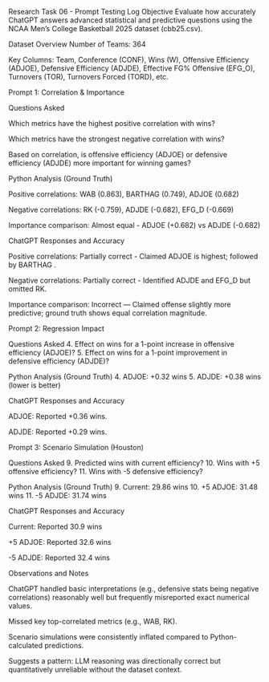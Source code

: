 Research Task 06 - Prompt Testing Log
Objective
Evaluate how accurately ChatGPT answers advanced statistical and predictive questions using the NCAA Men’s College Basketball 2025 dataset (cbb25.csv).

Dataset Overview
Number of Teams: 364

Key Columns: Team, Conference (CONF), Wins (W), Offensive Efficiency (ADJOE), Defensive Efficiency (ADJDE), Effective FG% Offensive (EFG_O), Turnovers (TOR), Turnovers Forced (TORD), etc.

Prompt 1: Correlation & Importance

Questions Asked

Which metrics have the highest positive correlation with wins?

Which metrics have the strongest negative correlation with wins?

Based on correlation, is offensive efficiency (ADJOE) or defensive efficiency (ADJDE) more important for winning games?

Python Analysis (Ground Truth)

Positive correlations: WAB (0.863), BARTHAG (0.749), ADJOE (0.682)

Negative correlations: RK (-0.759), ADJDE (-0.682), EFG_D (-0.669)

Importance comparison: Almost equal - ADJOE (+0.682) vs ADJDE (-0.682)

ChatGPT Responses and Accuracy

Positive correlations:  Partially correct - Claimed ADJOE is highest; followed by BARTHAG .

Negative correlations:  Partially correct - Identified ADJDE and EFG_D but omitted RK.

Importance comparison:  Incorrect — Claimed offense slightly more predictive; ground truth shows equal correlation magnitude.

Prompt 2: Regression Impact

Questions Asked
4. Effect on wins for a 1-point increase in offensive efficiency (ADJOE)?
5. Effect on wins for a 1-point improvement in defensive efficiency (ADJDE)?

Python Analysis (Ground Truth)
4. ADJOE: +0.32 wins
5. ADJDE: +0.38 wins (lower is better)

ChatGPT Responses and Accuracy

ADJOE: Reported +0.36 wins.

ADJDE: Reported +0.29 wins.


Prompt 3: Scenario Simulation (Houston)

Questions Asked
9. Predicted wins with current efficiency?
10. Wins with +5 offensive efficiency?
11. Wins with -5 defensive efficiency?

Python Analysis (Ground Truth)
9. Current: 29.86 wins
10. +5 ADJOE: 31.48 wins
11. -5 ADJDE: 31.74 wins

ChatGPT Responses and Accuracy

Current:  Reported 30.9 wins

+5 ADJOE: Reported 32.6 wins

-5 ADJDE: Reported 32.4 wins

Observations and Notes

ChatGPT handled basic interpretations (e.g., defensive stats being negative correlations) reasonably well but frequently misreported exact numerical values.

Missed key top-correlated metrics (e.g., WAB, RK).

Scenario simulations were consistently inflated compared to Python-calculated predictions.

Suggests a pattern: LLM reasoning was directionally correct but quantitatively unreliable without the dataset context.